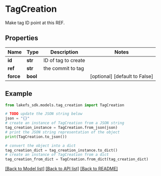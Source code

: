 # TagCreation

Make tag ID point at this REF.

## Properties

Name | Type | Description | Notes
------------ | ------------- | ------------- | -------------
**id** | **str** | ID of tag to create | 
**ref** | **str** | the commit to tag | 
**force** | **bool** |  | [optional] [default to False]

## Example

```python
from lakefs_sdk.models.tag_creation import TagCreation

# TODO update the JSON string below
json = "{}"
# create an instance of TagCreation from a JSON string
tag_creation_instance = TagCreation.from_json(json)
# print the JSON string representation of the object
print(TagCreation.to_json())

# convert the object into a dict
tag_creation_dict = tag_creation_instance.to_dict()
# create an instance of TagCreation from a dict
tag_creation_from_dict = TagCreation.from_dict(tag_creation_dict)
```
[[Back to Model list]](../README.md#documentation-for-models) [[Back to API list]](../README.md#documentation-for-api-endpoints) [[Back to README]](../README.md)



